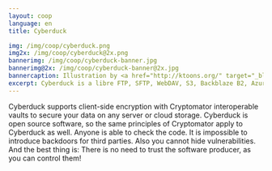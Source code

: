 ```yaml
---
layout: coop
language: en
title: Cyberduck

img: /img/coop/cyberduck.png
img2x: /img/coop/cyberduck@2x.png
bannerimg: /img/coop/cyberduck-banner.jpg
bannerimg@2x: /img/coop/cyberduck-banner@2x.jpg
bannercaption: Illustration by <a href="http://ktoons.org/" target="_blank">Katharina Hagemann</a>
excerpt: Cyberduck is a libre FTP, SFTP, WebDAV, S3, Backblaze B2, Azure & OpenStack Swift browser for Mac and Windows. All vaults either created by Cyberduck or Cryptomator are fully interoperable.
---
```

Cyberduck supports client-side encryption with ​Cryptomator interoperable vaults to secure your data on any server or cloud storage. Cyberduck is open source software, so the same principles of Cryptomator apply to Cyberduck as well. Anyone is able to check the code. It is impossible to introduce backdoors for third parties. Also you cannot hide vulnerabilities. And the best thing is: There is no need to trust the software producer, as you can control them!
